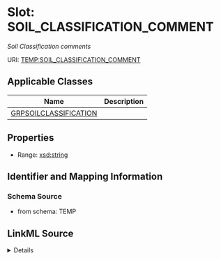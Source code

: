 # Slot: SOIL_CLASSIFICATION_COMMENT
_Soil Classification comments_


URI: [TEMP:SOIL_CLASSIFICATION_COMMENT](https://example.org/TEMP/SOIL_CLASSIFICATION_COMMENT)



<!-- no inheritance hierarchy -->




## Applicable Classes

| Name | Description |
| --- | --- |
[GRPSOILCLASSIFICATION](GRPSOILCLASSIFICATION.md) | 






## Properties

* Range: [xsd:string](xsd:string)







## Identifier and Mapping Information







### Schema Source


* from schema: TEMP




## LinkML Source

<details>
```yaml
name: SOIL_CLASSIFICATION_COMMENT
description: Soil Classification comments
from_schema: TEMP
rank: 1000
alias: SOIL_CLASSIFICATION_COMMENT
domain_of:
- GRP_SOIL_CLASSIFICATION
range: string

```
</details>